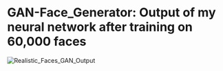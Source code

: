 # GAN-Face_Generator: Output of my neural network after training on 60,000 faces

![Realistic_Faces_GAN_Output](https://user-images.githubusercontent.com/87667562/152460019-e26b590e-7c9b-48de-ac4b-86d9c9ee88f5.png)
